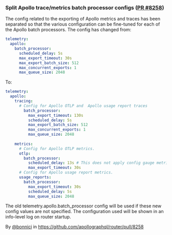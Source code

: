 ### Split Apollo trace/metrics batch processor configs ([PR #8258](https://github.com/apollographql/router/pull/8258))
The config related to the exporting of Apollo metrics and traces has been separated so that the various configuration can be fine-tuned for each of the Apollo batch processors. The config has changed from:

```yaml
telemetry:
  apollo:
    batch_processor:
      scheduled_delay: 5s
      max_export_timeout: 30s
      max_export_batch_size: 512
      max_concurrent_exports: 1
      max_queue_size: 2048
```

To:

```yaml
telemetry:
  apollo:
    tracing:
      # Config for Apollo OTLP and  Apollo usage report traces
        batch_processor:
          max_export_timeout: 130s
          scheduled_delay: 5s
          max_export_batch_size: 512
          max_concurrent_exports: 1
          max_queue_size: 2048
        
    metrics:
      # Config for Apollo OTLP metrics. 
      otlp:
        batch_processor:
          scheduled_delay: 13s # This does not apply config gauge metrics, which have a non-configurable scheduled_delay.
          max_export_timeout: 30s
      # Config for Apollo usage report metrics.
      usage_reports:
        batch_processor:
          max_export_timeout: 30s
          scheduled_delay: 5s
          max_queue_size: 2048
```

The old telemetry.apollo.batch_processor config will be used if these new config values are not specified. The configuration used will be shown in an info-level log on router startup.

By [@bonnici](https://github.com/bonnici) in https://github.com/apollographql/router/pull/8258
